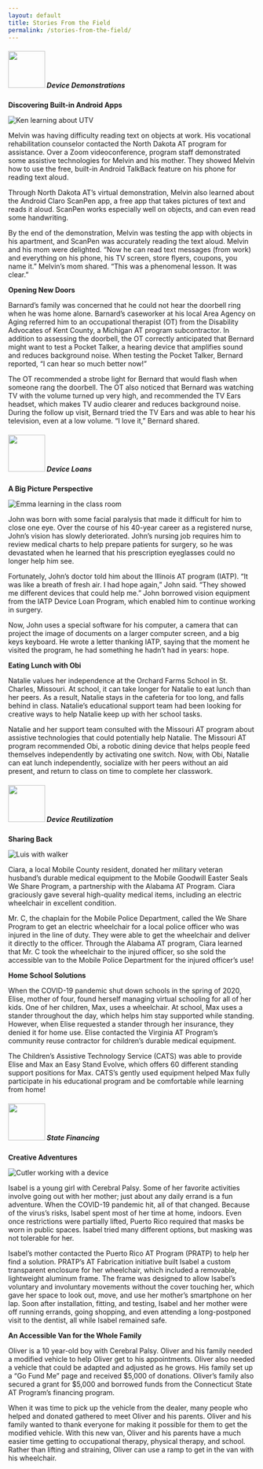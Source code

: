 ```yaml
---
layout: default
title: Stories From the Field
permalink: /stories-from-the-field/
---
```

<div class="container">
  <div class="row">

 <div class="col-md-12">

<div class="card">
<h5 class="card-header"><img  style="width:75px;" src="/assets/Device-Demo-icon.png" alt-text="Device Demo icon"/>
Device Demonstrations
</h5>
<div class="card-body">
		

  <p class="card-text"><b>Discovering Built-in Android Apps </b></p>    
  <img src="/assets/KS_Demo_2019.jpg" class="float-left" style="padding-right:1em;" alt="Ken learning about UTV">
  <p class="card-text"> Melvin was having difficulty reading text on objects at work. His vocational rehabilitation counselor contacted the North Dakota AT program for assistance. Over a Zoom videoconference, program staff demonstrated some assistive technologies for Melvin and his mother. They showed Melvin how to use the free, built-in Android TalkBack feature on his phone for reading text aloud. </p>                                                                                                 
  <p class="card-text">Through North Dakota AT’s virtual demonstration, Melvin also learned about the Android Claro ScanPen app, a free app that takes pictures of text and reads it aloud. ScanPen works especially well on objects, and can even read some handwriting.</p>
  <p class="card-text">By the end of the demonstration, Melvin was testing the app with objects in his apartment, and ScanPen was accurately reading the text aloud. Melvin and his mom were delighted. “Now he can read text messages (from work) and everything on his phone, his TV screen, store flyers, coupons, you name it.” Melvin’s mom shared. “This was a phenomenal lesson. It was clear.”</p>
  </div>
  </div>

  <p class="card-text"><b>Opening New Doors</b></p>    
 <p class="card-text"> Barnard’s family was concerned that he could not hear the doorbell ring when he was home alone. Barnard’s caseworker at his local Area Agency on Aging referred him to an occupational therapist (OT) from the Disability Advocates of Kent County, a Michigan AT program subcontractor. In addition to assessing the doorbell, the OT correctly anticipated that Bernard might want to test a Pocket Talker, a hearing device that amplifies sound and reduces background noise. When testing the Pocket Talker, Bernard reported, “I can hear so much better now!”</p>                                                                                                 
  <p class="card-text">The OT recommended a strobe light for Bernard that would flash when someone rang the doorbell. The OT also noticed that Bernard was watching TV with the volume turned up very high, and recommended the TV Ears headset, which makes TV audio clearer and reduces background noise. During the follow up visit, Bernard tried the TV Ears and was able to hear his television, even at a low volume. “I love it,” Bernard shared.</p>

  </div>
  </div>

<div class="card">
<h5 class="card-header">
<img  style="width:75px;" src="/assets/Device-Loan-icon.png" alt-text="Device Loan icon"/> Device Loans
</h5>
<div class="card-body">
	
<p class="card-text"><b>A Big Picture Perspective</b></p>                                                      
  <img src="/assets/OK_Device_Loan_2019.jpg" class="float-left" style="padding-right:1em;" alt="Emma learning in the class room">

<p class="card-text">John was born with some facial paralysis that made it difficult for him to close one eye. Over the course of his 40-year career as a registered nurse, John’s vision has slowly deteriorated. John’s nursing job requires him to review medical charts to help prepare patients for surgery, so he was devastated when he learned that his prescription eyeglasses could no longer help him see. </p>              

<p class="card-text">Fortunately, John’s doctor told him about the Illinois AT program (IATP). “It was like a breath of fresh air. I had hope again,” John said. “They showed me different devices that could help me.” John borrowed vision equipment from the IATP Device Loan Program, which enabled him to continue working in surgery.</p>                                                                                         

<p class="card-text"> Now, John uses a special software for his computer, a camera that can project the image of documents on a larger computer screen, and a big keys keyboard. He wrote a letter thanking IATP, saying that the moment he visited the program, he had something he hadn’t had in years: hope. </p>      

</div>
</div>

<p class="card-text"><b>Eating Lunch with Obi</b></p>                                                      


<p class="card-text">Natalie values her independence at the Orchard Farms School in St. Charles, Missouri. At school, it can take longer for Natalie to eat lunch than her peers. As a result, Natalie stays in the cafeteria for too long, and falls behind in class. Natalie’s educational support team had been looking for creative ways to help Natalie keep up with her school tasks.</p>            

<p class="card-text">Natalie and her support team consulted with the Missouri AT program about assistive technologies that could potentially help Natalie. The Missouri AT program recommended Obi, a robotic dining device that helps people feed themselves independently by activating one switch. Now, with Obi, Natalie can eat lunch independently, socialize with her peers without an aid present, and return to class on time to complete her classwork.</p>                                                                                         

</div>
</div>

<div class="card">
<h5 class="card-header">
<img  style="width:75px;" src="/assets/Device-Reuse-icon.png" alt-text="Device Reuse icon"/> Device Reutilization
</h5>
<div class="card-body">
  <p class="card-text"><b>Sharing Back</b> </p>
  <img src="/assets/PR_Reuse_2019.jpg" class="float-left" style="padding-right:1em;" alt="Luis with walker">

  <p class="card-text">Ciara, a local Mobile County resident, donated her military veteran husband’s durable medical equipment to the Mobile Goodwill Easter Seals We Share Program, a partnership with the Alabama AT Program. Ciara graciously gave several high-quality medical items, including an electric wheelchair in excellent condition.</p>                                                                             <p class="card-text">Mr. C, the chaplain for the Mobile Police Department, called the We Share Program to get an electric wheelchair for a local police officer who was injured in the line of duty. They were able to get the wheelchair and deliver it directly to the officer. Through the Alabama AT program, Ciara learned that Mr. C took the wheelchair to the injured officer, so she sold the accessible van to the Mobile Police Department for the injured officer’s use! </p>               

<div class="card-body">
  <p class="card-text"><b>Home School Solutions</b> </p>
<p class="card-text">When the COVID-19 pandemic shut down schools in the spring of 2020, Elise, mother of four, found herself managing virtual schooling for all of her kids. One of her children, Max, uses a wheelchair.  At school, Max uses a stander throughout the day, which helps him stay supported while standing. However, when Elise requested a stander through her insurance, they denied it for home use. Elise contacted the Virginia AT Program’s community reuse contractor for children’s durable medical equipment. </p>                                                                             <p class="card-text">The Children’s Assistive Technology Service (CATS) was able to provide Elise and Max an Easy Stand Evolve, which offers 60 different standing support positions for Max. CATS’s gently used equipment helped Max fully participate in his educational program and be comfortable while learning from home!</p>  

</div>

</div>

<div class="card">
<h5 class="card-header">
<img  style="width:75px;" src="/assets/State-Financing-Icon.png" alt-text="State Financing icon" />  State Financing
</h5>
<div class="card-body">

<p class="card-text"><b>Creative Adventures</b> </p>                                                   
  <img src="/assets/MO_State_Financing_2019.jpg" class="float-left" style="padding-right:1em;" alt="Cutler working with a device">

<p class="card-text">Isabel is a young girl with Cerebral Palsy. Some of her favorite activities involve going out with her mother; just about any daily errand is a fun adventure. When the COVID-19 pandemic hit, all of that changed. Because of the virus’s risks, Isabel spent most of her time at home, indoors. Even once restrictions were partially lifted, Puerto Rico required that masks be worn in public spaces. Isabel tried many different options, but masking was not tolerable for her.</p>                                                                                                                                               <p class="card-text">Isabel’s mother contacted the Puerto Rico AT Program (PRATP) to help her find a solution. PRATP’s AT Fabrication initiative built Isabel a custom transparent enclosure for her wheelchair, which included a removable, lightweight aluminum frame. The frame was designed to allow Isabel’s voluntary and involuntary movements without the cover touching her, which gave her space to look out, move, and use her mother’s smartphone on her lap. Soon after installation, fitting, and testing, Isabel and her mother were off running errands, going shopping, and even attending a long-postponed visit to the dentist, all while Isabel remained safe.</p>

<p class="card-text"><b>An Accessible Van for the Whole Family</b> </p>                                                   
<p class="card-text">Oliver is a 10 year-old boy with Cerebral Palsy. Oliver and his family needed a modified vehicle to help Oliver get to his appointments. Oliver also needed a vehicle that could be adapted and adjusted as he grows. His family set up a “Go Fund Me” page and received $5,000 of donations. Oliver’s family also secured a grant for $5,000 and borrowed funds from the Connecticut State AT Program’s financing program.</p>                                                                   

<p class="card-text"> When it was time to pick up the vehicle from the dealer, many people who helped and donated gathered to meet Oliver and his parents. Oliver and his family wanted to thank everyone for making it possible for them to get the modified vehicle. With this new van, Oliver and his parents have a much easier time getting to occupational therapy, physical therapy, and school. Rather than lifting and straining, Oliver can use a ramp to get in the van with his wheelchair.</p>